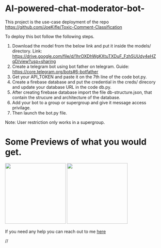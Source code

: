 # AI-powered-chat-moderator-bot-
This project is the use-case deployment of the repo https://github.com/JoeKifle/Toxic-Comment-Classification

To deploy this bot follow the following steps.

1. Download the model from the below link and put it inside the models/ directory.
   Link: https://drive.google.com/file/d/1hrOXDhWgKXtuTXDuF_Fzh5UUdy4eHZqD/view?usp=sharing
2. Create a telegram bot using bot father on telegram.
   Guide: https://core.telegram.org/bots#6-botfather
3. Get your API_TOKEN and paste it on the 7th line of the code bot.py.
4. Create a firebase database and put the credential in the creds/ direcory and update your database URL in the code db.py.
5. After creating firebase database import the file db-structure.json, that contain the strucure and architecture of the database.
6. Add your bot to a group or supergroup and give it message access privilage.
7. Then launch the bot.py file.

Note: User restriction only works in a supergroup.

# Some Previews of what you would get.

<img src="https://user-images.githubusercontent.com/40062131/122255890-df4ecb80-cece-11eb-8255-62c31a2563fd.jpeg" width="200"/> <img src="https://user-images.githubusercontent.com/40062131/122255907-e1188f00-cece-11eb-8fc9-851553838a34.jpeg" width="200"/>

If you need any help you can reach out to me <a href="https://t.me/joekifle">here</a>

//

